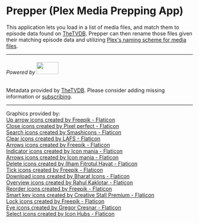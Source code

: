 # Prepper (Plex Media Prepping App)

This application lets you load in a list of media files, and match them to episode data found on [TheTVDB](https://thetvdb.com/). Prepper can then rename those files given their matching episode data and utilizing [Plex's naming scheme for media files](https://support.plex.tv/articles/naming-and-organizing-your-tv-show-files/).

___
###### Powered by <img src="https://thetvdb.com/images/attribution/logo1.png" width=59 height=33 />
Metadata provided by [TheTVDB](https://thetvdb.com/api-information). Please consider adding missing information or [subscribing](https://thetvdb.com/subscribe).
___
Graphics provided by:
</br>
<a href="https://www.flaticon.com/free-icons/up-arrow" title="up arrow icons">Up arrow icons created by Freepik - Flaticon</a>
</br>
<a href="https://www.flaticon.com/free-icons/close" title="close icons">Close icons created by Pixel perfect - Flaticon</a>
</br>
<a href="https://www.flaticon.com/free-icons/search" title="search icons">Search icons created by Smashicons - Flaticon</a>
</br>
<a href="https://www.flaticon.com/free-icons/clear" title="clear icons">Clear icons created by LAFS - Flaticon</a>
</br>
<a href="https://www.flaticon.com/free-icons/arrows" title="arrows icons">Arrows icons created by Freepik - Flaticon</a>
</br>
<a href="https://www.flaticon.com/free-icons/indicator" title="indicator icons">Indicator icons created by Icon mania - Flaticon</a>
</br>
<a href="https://www.flaticon.com/free-icons/arrows" title="arrows icons">Arrows icons created by Icon mania - Flaticon</a>
</br>
<a href="https://www.flaticon.com/free-icons/delete" title="delete icons">Delete icons created by Ilham Fitrotul Hayat - Flaticon</a>
</br>
<a href="https://www.flaticon.com/free-icons/tick" title="tick icons">Tick icons created by Freepik - Flaticon</a>
</br>
<a href="https://www.flaticon.com/free-icons/download" title="download icons">Download icons created by Bharat Icons - Flaticon</a>
</br>
<a href="https://www.flaticon.com/free-icons/overview" title="overview icons">Overview icons created by Rahul Kaklotar - Flaticon</a>
</br>
<a href="https://www.flaticon.com/free-icons/reorder" title="reorder icons">Reorder icons created by Freepik - Flaticon</a>
</br>
<a href="https://www.flaticon.com/free-icons/smart-key" title="smart key icons">Smart key icons created by Creative Stall Premium - Flaticon</a>
</br>
<a href="https://www.flaticon.com/free-icons/lock" title="lock icons">Lock icons created by Freepik - Flaticon</a>
</br>
<a href="https://www.flaticon.com/free-icons/eye" title="eye icons">Eye icons created by Gregor Cresnar - Flaticon</a>
</br>
<a href="https://www.flaticon.com/free-icons/select" title="select icons">Select icons created by Icon Hubs - Flaticon</a>
